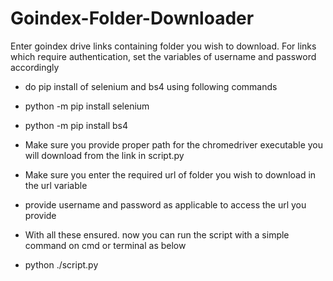 # Goindex-Folder-Downloader
Enter goindex drive links containing folder you wish to download. For links which require authentication, set the variables of username and password accordingly

- do pip install of selenium and bs4 using following commands

- python -m pip install selenium

- python -m pip install bs4

- Make sure you provide proper path for the chromedriver executable you will download from the link in script.py

- Make sure you enter the required url of folder you wish to download in the url variable

- provide username and password as applicable to access the url you provide

- With all these ensured. now you can run the script with a simple command on cmd or terminal as below

- python ./script.py
